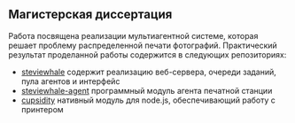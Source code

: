 ## Магистерская диссертация
Работа посвящена реализации мультиагентной системе, которая решает проблему распределенной
печати фотографий. Практический результат проделанной работы содержится в следующих репозиториях:
  - [steviewhale](http://github.com/molefrog/steviewhale) содержит реализацию веб-сервера,
  очереди заданий, пула агентов и интерфейс
  - [steviewhale-agent](http://github.com/molefrog/steviewhale-agent) программный модуль агента
  печатной станции
  - [cupsidity](http://github.com/molefrog/cupsidity) нативный модуль для node.js, обеспечивающий
  работу с принтером